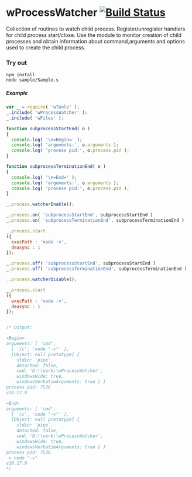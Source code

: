 # wProcessWatcher [![Build Status](https://travis-ci.org/Wandalen/wProcessWatcher.svg?branch=master)](https://travis-ci.org/Wandalen/wProcessWatcher)

Collection of routines to watch child process. Register/unregister handlers for child process start/close. Use the module to monitor creation of child processes and obtain information about command,arguments and options used to create the child process.

### Try out
```
npm install
node sample/Sample.s
```

##### Example

```javascript
var _ = require( 'wTools' );
_.include( 'wProcessWatcher' );
_.include( 'wFiles' );

function subprocessStartEnd( o )
{
  console.log( '\n=Begin=' );
  console.log( 'arguments:', o.arguments );
  console.log( 'process pid:', o.process.pid );
}

function subprocessTerminationEnd( o )
{
  console.log( '\n=End=' );
  console.log( 'arguments:', o.arguments );
  console.log( 'process pid:', o.process.pid );
}

_.process.watcherEnable();

_.process.on( 'subprocessStartEnd', subprocessStartEnd )
_.process.on( 'subprocessTerminationEnd', subprocessTerminationEnd )

_.process.start
({ 
  execPath : 'node -v', 
  deasync : 1 
});

_.process.off( 'subprocessStartEnd', subprocessStartEnd )
_.process.off( 'subprocessTerminationEnd', subprocessTerminationEnd )

_.process.watcherDisable();

_.process.start
({ 
  execPath : 'node -v', 
  deasync : 1 
});


/* Output:

=Begin=
arguments: [ 'cmd',
  [ '/c', 'node "-v"' ],
  [Object: null prototype] {
    stdio: 'pipe',
    detached: false,
    cwd: 'D:\\work\\wProcessWatcher',
    windowsHide: true,
    windowsVerbatimArguments: true } ]
process pid: 7536
v10.17.0

=End=
arguments: [ 'cmd',
  [ '/c', 'node "-v"' ],
  [Object: null prototype] {
    stdio: 'pipe',
    detached: false,
    cwd: 'D:\\work\\wProcessWatcher',
    windowsHide: true,
    windowsVerbatimArguments: true } ]
process pid: 7536
 > node "-v"
v10.17.0
*/

```
